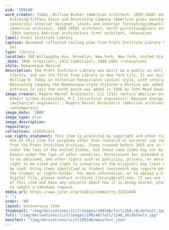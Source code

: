 ```yaml
---
pid: '199148'
work_creator: Tubby, William Bunker (American architect, 1858-1944) amateur architect,
  building|Tiffany Glass and Decorating Company (American glass manufactory, 19th-20th
  centuries) interior designer, stacks and interior furnishings|Howells, John Mead
  (American architect, 1868-1959) architect, north porch|Cavaglieri and Gran Architects
  (20th century American architecture firm) architect, renovation
label: Pratt Institute Library
caption: Basement reflected ceiling plan from Pratt Institute Library Construction
  Set
type: library
location: 200 Willoughby Ave, Brooklyn, New York, New York, United States (original)
_date: 1896 (creation); 1912 (addition); 1980-1982 (renovation)
style: Romanesque Revival
description: The Pratt Institute Library was built as a public as well as a college
  library, and was the first free Library in New York City. It was built by architect
  William B. Tubby in Victorian Renaissance revival style, with interiors by the Tiffany
  Decorating Company the Romanesque-style Children's Portico was added to the children's
  entrance in 1912 the north porch was added in 1936 by John Mead Howells.
image_creator: Rogers Marvel Architects, LLC (21st century American architecture firm);
  Robert Silman Associates, P.C (structural engineers); Keyspan Energy Management
  (mechanical engineers) ; Rogers Marvel Architects (American architectural firm,
  contemporary)
image_date: '2000'
image_type: plan
image_description:
repository:
collection: 125Exhibit
use_rights_statement: This item is protected by copyright and other rights and restrictions.
  Use of this item for purposes other than research or personal use requires permission
  from the Pratt Institute Archives. Items created before 1925 are in the Public Domain
  under the laws of the United States, but these same items may not be in the Public
  Domain under the laws of other countries. Permissions for intended uses may need
  to be obtained, and other rights such as publicity, privacy, or moral rights (e.g.
  right to be cited and right to integrity of the original) may limit how items can
  be used. Using items identified as student coursework may require permission from
  the student or rights-holder. For more information, or to obtain a high resolution
  digital file, please contact archives.library@pratt.edu. If you are the rights-holder
  of this item and have any concerns about how it is being shared, please visit https://libguides.pratt.edu/archives/takedown
  to submit a takedown request.
media_url: https://www.jstor.org/stable/community.22831646
! '':
order: '49'
layout: anniversary_item
thumbnail: "/img/derivatives/iiif/images/199148/full/250,/0/default.jpg"
full: "/img/derivatives/iiif/images/199148/full/1140,/0/default.jpg"
manifest: "/img/derivatives/iiif/199148/manifest.json"
---
```

